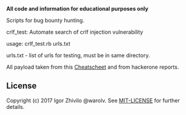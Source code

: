 **All code and information for educational purposes only**

Scripts for bug bounty hunting.

crlf_test: Automate search of crlf injection vulnerability

usage: crlf_test.rb urls.txt

urls.txt - list of urls for testing, must be in same directory.

All payload taken from this [Cheatscheet](https://github.com/EdOverflow/bugbounty-cheatsheet/blob/master/cheatsheets/crlf.md) and from hackerone reports.

## License

Copyright (c) 2017 Igor Zhivilo @warolv. See [MIT-LICENSE](https://en.wikipedia.org/wiki/MIT_License) for further details.
